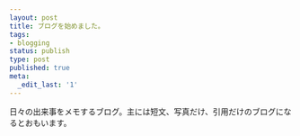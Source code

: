 ```yaml
---
layout: post
title: ブログを始めました。
tags:
- blogging
status: publish
type: post
published: true
meta:
  _edit_last: '1'
---
```

日々の出来事をメモするブログ。主には短文、写真だけ、引用だけのブログになるとおもいます。
